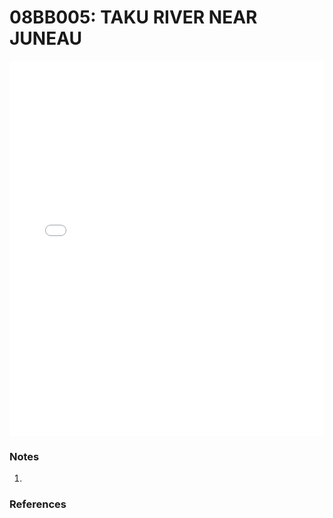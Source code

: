 # 08BB005: TAKU RIVER NEAR JUNEAU

<iframe src="/_static/stations/08BB005_fdc.html" width="100%" height="600" frameborder="0"></iframe>

### Notes
1. 

### References

